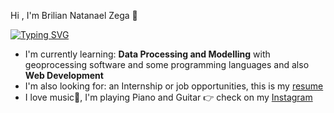 Hi , I'm Brilian Natanael Zega 👋

[![Typing SVG](https://readme-typing-svg.herokuapp.com/?lines=I+graduated+from;Bandung+Institute+of+Technology;majoring+in+Geophysical+Engineering)](https://git.io/typing-svg)

  * I'm currently learning: **Data Processing and Modelling** with geoprocessing software and some programming languages and also **Web Development**
  * I'm also looking for: an Internship or job opportunities, this is my [resume](https://drive.google.com/file/d/1AYFnFo-p27ufQvTnUbi7flubr73RzIAC/view?usp=drivesdk)
  * I love music🎵, I'm playing Piano and Guitar 👉 check on my [Instagram](https://www.instagram.com/brilaja/)
 [](https://camo.githubusercontent.com/455be3a3fb7c8df894c8c03946ad019f6db5c5ebf84c64a603c9c00e035b9615/68747470733a2f2f696d672e736869656c64732e696f2f62616467652f2d48544d4c2d6335383534353f7374796c653d666f722d7468652d6261646765266c6f676f3d68746d6c35266c6f676f436f6c6f723d633538353435266c6162656c436f6c6f723d323832383238)


